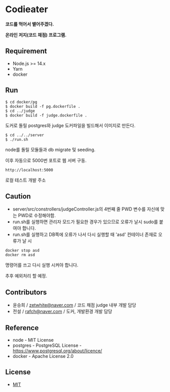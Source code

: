 # Codieater
**코드를 먹어서 뱉어주겠다.**

**온라인 저지(코드 채점) 프로그램.**

## Requirement
- Node.js >= 14.x
- Yarn
- docker

## Run
```
$ cd docker/pg
$ docker build -f pg.dockerfile .
$ cd ../judge
$ docker build -f judge.dockerfile .
```
도커로 돌릴 postgres와 judge 도커파일을 빌드해서 이미지로 만든다.


```
$ cd ../../server
$ ./run.sh
```
node를 돌릴 모듈들과 db migrate 및 seeding.

이후 자동으로 5000번 포트로 웹 서버 구동.


```
http://localhost:5000
```
로컬 테스트 개발 주소

## Caution
- server/src/constrollers/judgeController.js의 4번째 줄 PWD 변수를 자신에 맞는 PWD로 수정해야함.
- run.sh를 실행하면 관리자 모드가 필요한 경우가 있으므로 오류가 날시 sudo를 붙여야 합니다.
- run.sh를 실행하고 DB쪽에 오류가 나서 다시 실행할 때 'asd' 컨테이너 존재로 오류가 날 시 
```
docker stop asd
docker rm asd
```
명령어를 쓰고 다시 실행 시켜야 합니다.

추후 예외처리 할 예정.

## Contributors
- 윤승희 / <zetwhite@naver.com> / 코드 채점 judge 내부 개발 담당
- 전설 / <rafch@naver.com> / 도커, 개발환경 개발 담당


## Reference
- node -  MIT License 
- postgres - PostgreSQL License - <https://www.postgresql.org/about/licence/>
- docker - Apache License 2.0


## License
- [MIT](http://opensource.org/licenses/MIT)
